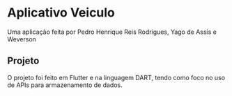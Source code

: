 # Aplicativo Veiculo

Uma aplicação feita por Pedro Henrique Reis Rodrigues, Yago de Assis e Weverson

## Projeto

O projeto foi feito em Flutter e na linguagem DART, tendo como foco no uso de APIs para armazenamento de dados. 
